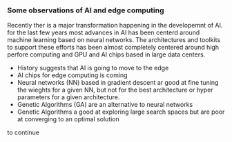 ### Some observations of AI and edge computing

Recently ther is a major transformation happening in the developemnt of AI. for the last few years most advances in AI 
has been centerd around machine learning based on neural networks. The architectures and toolkits to support these efforts has been
almost completely centered around high perfore computing and GPU and AI chips based in large data centers. 

* History suggests that AI is going to move to the edge
* AI chips for edge computing is coming
* Neural networks (NN) based in gradient descent ar good at fine tuning the wieghts for a given NN, but not for the 
best architecture or hyper parameters for a given architecture.
* Genetic Algorithms (GA) are an alternative to neural networks
* Genetic Algorithms a good at exploring large search spaces but are poor at converging to an optimal solution

to continue
